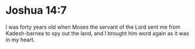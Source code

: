 # Joshua 14:7

I was forty years old when Moses the servant of the Lord sent me from Kadesh-barnea to spy out the land, and I brought him word again as it was in my heart.
